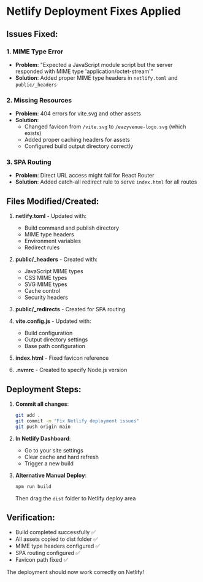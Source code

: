 # Netlify Deployment Fixes Applied

## Issues Fixed:

### 1. MIME Type Error
- **Problem**: "Expected a JavaScript module script but the server responded with MIME type 'application/octet-stream'"
- **Solution**: Added proper MIME type headers in `netlify.toml` and `public/_headers`

### 2. Missing Resources
- **Problem**: 404 errors for vite.svg and other assets
- **Solution**: 
  - Changed favicon from `/vite.svg` to `/eazyvenue-logo.svg` (which exists)
  - Added proper caching headers for assets
  - Configured build output directory correctly

### 3. SPA Routing
- **Problem**: Direct URL access might fail for React Router
- **Solution**: Added catch-all redirect rule to serve `index.html` for all routes

## Files Modified/Created:

1. **netlify.toml** - Updated with:
   - Build command and publish directory
   - MIME type headers
   - Environment variables
   - Redirect rules

2. **public/_headers** - Created with:
   - JavaScript MIME types
   - CSS MIME types  
   - SVG MIME types
   - Cache control
   - Security headers

3. **public/_redirects** - Created for SPA routing

4. **vite.config.js** - Updated with:
   - Build configuration
   - Output directory settings
   - Base path configuration

5. **index.html** - Fixed favicon reference

6. **.nvmrc** - Created to specify Node.js version

## Deployment Steps:

1. **Commit all changes**:
   ```bash
   git add .
   git commit -m "Fix Netlify deployment issues"
   git push origin main
   ```

2. **In Netlify Dashboard**:
   - Go to your site settings
   - Clear cache and hard refresh
   - Trigger a new build

3. **Alternative Manual Deploy**:
   ```bash
   npm run build
   ```
   Then drag the `dist` folder to Netlify deploy area

## Verification:

- Build completed successfully ✅
- All assets copied to dist folder ✅
- MIME type headers configured ✅
- SPA routing configured ✅
- Favicon path fixed ✅

The deployment should now work correctly on Netlify!
